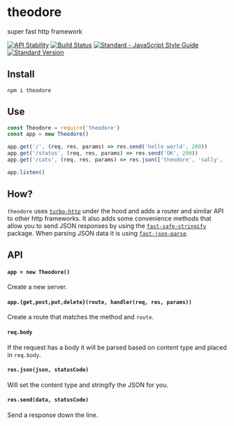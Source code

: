 # theodore

super fast http framework

[![API Stability](https://img.shields.io/badge/stability-experimental-orange.svg)](https://nodejs.org/api/documentation.html#documentation_stability_index)
[![Build Status](https://travis-ci.org/emkay/theodore.svg?branch=master)](https://travis-ci.org/emkay/theodore)
[![Standard - JavaScript Style Guide](https://img.shields.io/badge/code%20style-standard-brightgreen.svg)](http://standardjs.com/)
[![Standard Version](https://img.shields.io/badge/release-standard%20version-brightgreen.svg)](https://github.com/conventional-changelog/standard-version)

## Install

`npm i theodore`

## Use

```javascript
const Theodore = require('theodore')
const app = new Theodore()

app.get('/', (req, res, params) => res.send('hello world', 200))
app.get('/status', (req, res, params) => res.send('OK', 200))
app.get('/cats', (req, res, params) => res.json(['theodore', 'sally', 'glory'], 200))

app.listen()
```

## How?

`theodore` uses [`turbo-http`](https://github.com/mafintosh/turbo-http) under the hood and adds a router and similar API to other http frameworks. It also adds some convenience methods that allow you to send JSON responses by using the [`fast-safe-stringify`](https://www.npmjs.com/package/fast-safe-stringify) package. When parsing JSON data it is using [`fast-json-parse`](https://www.npmjs.com/package/fast-json-parse).

## API

#### `app = new Theodore()`

Create a new server.

#### `app.{get,post,put,delete}(route, handler(req, res, params))`

Create a route that matches the method and `route`.

#### `req.body`

If the request has a body it will be parsed based on content type and placed in `req.body`.

#### `res.json(json, statusCode)`

Will set the content type and stringify the JSON for you.

#### `res.send(data, statusCode)`

Send a response down the line.

